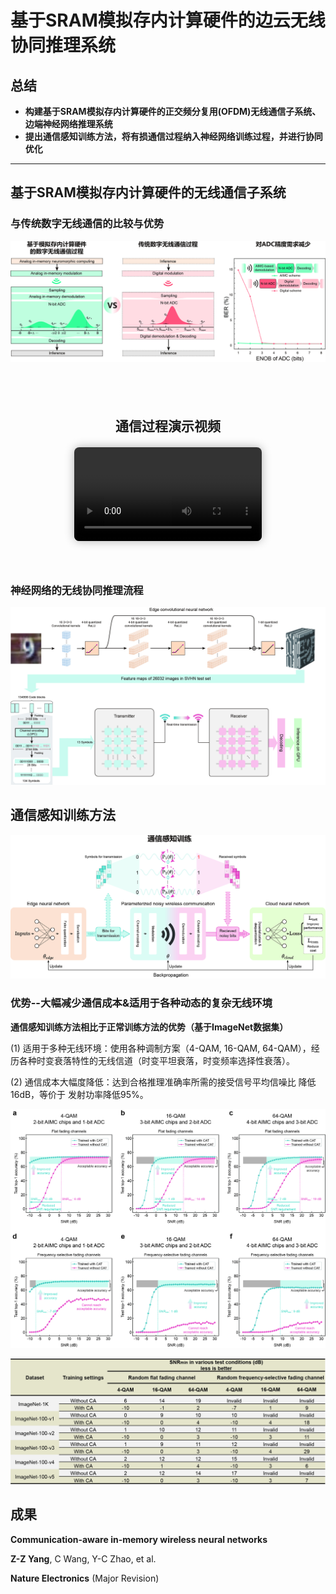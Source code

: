 <style>
.video-section {
  text-align: center;
  padding: 40px 20px;
}
.video-section h2 {
  font-weight: bold;
  margin-bottom: 20px;
}
.video-wrapper video {
  max-width: 80%;
  border-radius: 8px;
  box-shadow: 0 0 15px rgba(0,0,0,0.3);
  transition: all 0.3s ease;
}
.video-wrapper video:hover {
  box-shadow: 0 0 25px rgba(0,0,0,0.6);
}
</style>

# **基于SRAM模拟存内计算硬件的边云无线协同推理系统**

## **总结**
- **构建基于SRAM模拟存内计算硬件的正交频分复用(OFDM)无线通信子系统、边端神经网络推理系统**
- **提出通信感知训练方法，将有损通信过程纳入神经网络训练过程，并进行协同优化**

---

## **基于SRAM模拟存内计算硬件的无线通信子系统**

### **与传统数字无线通信的比较与优势**
![Communication_result](./images/communication_result.jpg)

<div class="video-section">
  <h2>通信过程演示视频</h2>
  <div class="video-wrapper">
    <video controls>
      <source src="./images/communication_demo.mp4" type="video/mp4">
      您的浏览器不支持 HTML5 视频，请使用现代浏览器。
    </video>
  </div>
</div>

### **神经网络的无线协同推理流程**

![Collaborative_inference](./images/collaborative_inference.jpg)

## **通信感知训练方法**

![Communication-aware](./images/communication-aware_training.jpg)

### **优势--大幅减少通信成本&适用于各种动态的复杂无线环境**

**通信感知训练方法相比于正常训练方法的优势（基于ImageNet数据集）**

(1) 适用于多种无线环境：使用各种调制方案（4-QAM, 16-QAM, 64-QAM），经历各种时变衰落特性的无线信道（时变平坦衰落，时变频率选择性衰落）。

(2) 通信成本大幅度降低：达到合格推理准确率所需的接受信号平均信噪比 降低16dB，等价于 发射功率降低95%。

![Communication-aware_result](./images/communication-aware_result.jpg)

![Communication-aware_result](./images/communication-aware_result_1.jpg)

## **成果**

**Communication-aware in-memory wireless neural networks**

**Z-Z Yang**, C Wang, Y-C Zhao, et al.

**Nature Electronics** (Major Revision)